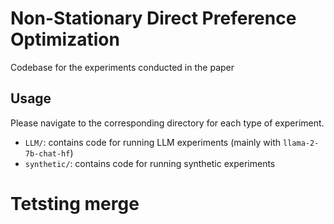 # Non-Stationary Direct Preference Optimization
Codebase for the experiments conducted in the paper

## Usage
Please navigate to the corresponding directory for each type of experiment.
- `LLM/`: contains code for running LLM experiments (mainly with `llama-2-7b-chat-hf`)
- `synthetic/`: contains code for running synthetic experiments

# Tetsting merge